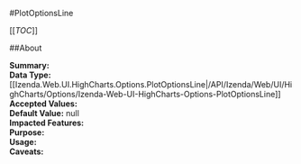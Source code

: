 #PlotOptionsLine

[[_TOC_]]

##About

**Summary:**   
**Data Type:** [[Izenda.Web.UI.HighCharts.Options.PlotOptionsLine|/API/Izenda/Web/UI/HighCharts/Options/Izenda-Web-UI-HighCharts-Options-PlotOptionsLine]]  
**Accepted Values:**   
**Default Value:** null  
**Impacted Features:**   
**Purpose:**   
**Usage:**   
**Caveats:**   

